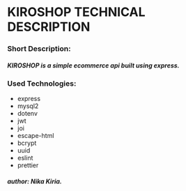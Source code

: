 # KIROSHOP TECHNICAL DESCRIPTION

### Short Description:

##### KIROSHOP is a simple ecommerce api built using express.

### Used Technologies:

- express
- mysql2
- dotenv
- jwt
- joi
- escape-html
- bcrypt
- uuid
- eslint
- prettier

##### author: Nika Kiria.
